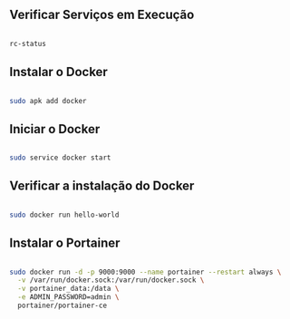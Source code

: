 
## Verificar Serviços em Execução

```bash

rc-status

```

## Instalar o Docker

```bash

sudo apk add docker

```

## Iniciar o Docker

```bash

sudo service docker start

```

## Verificar a instalação do Docker

```bash

sudo docker run hello-world

```

## Instalar o Portainer

```bash

sudo docker run -d -p 9000:9000 --name portainer --restart always \
  -v /var/run/docker.sock:/var/run/docker.sock \
  -v portainer_data:/data \
  -e ADMIN_PASSWORD=admin \
  portainer/portainer-ce

```
